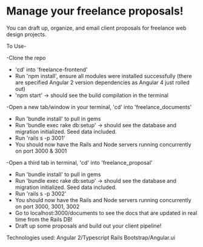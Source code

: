 # Manage your freelance proposals! 


You can draft up, organize, and email client proposals for freelance web design projects. 


To Use-

-Clone the repo
- 'cd' into 'freelance-frontend'
-  Run 'npm install', ensure all modules were installed successfully (there are specified Angular 2 version dependencies as Angular 4 just    rolled out)
- 'npm start' -> should see the build compilation in the terminal

-Open a new tab/window in your terminal, 'cd' into 'freelance_documents'
- Run 'bundle install' to pull in gems
- Run 'bundle exec rake db:setup' -> should see the database and migration initialized. Seed data included. 
- Run 'rails s -p 3001' 
- You should now have the Rails and Node servers running concurrently on port 3000 & 3001

-Open a third tab in terminal, 'cd' into 'freelance_proposal'
- Run 'bundle install' to pull in gems
- Run 'bundle exec rake db:setup' -> should see the database and migration initialized. Seed data included. 
- Run 'rails s -p 3002' 
- You should now have the Rails and Node servers running concurrently on port 3000, 3001, 3002
- Go to localhost:3000/documents to see the docs that are updated in real time from the Rails DB!
- Draft up some proposals and build out your client pipeline! 

Technologies used:
Angular 2/Typescript 
Rails 
Bootstrap/Angular.ui 
